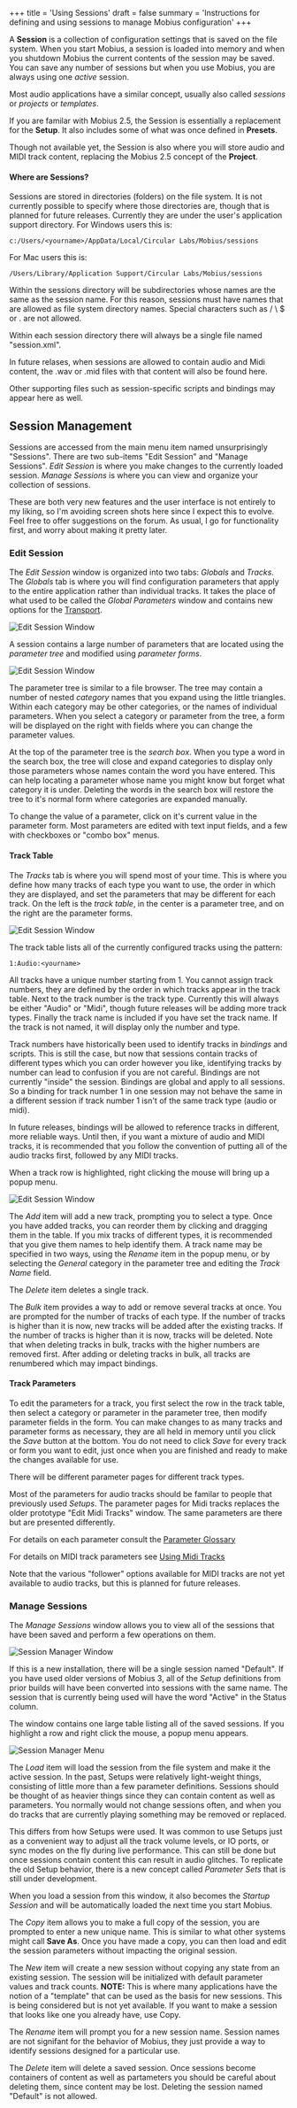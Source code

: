 +++
title = 'Using Sessions'
draft = false
summary = 'Instructions for defining and using sessions to manage Mobius configuration'
+++

A **Session** is a collection of configuration settings that is saved on the file system.  When you start Mobius, a session is loaded into memory and when you shutdown Mobius the current contents of the session may be saved.  You can save any number of sessions but when you use Mobius, you are always using one *active* session.

Most audio applications have a similar concept, usually also called *sessions* or *projects* or *templates*.

If you are familar with Mobius 2.5, the Session is essentially a replacement for the **Setup**.  It also includes some of what was once defined in **Presets**.

Though not available yet, the Session is also where you will store audio and MIDI track content, replacing the Mobius 2.5 concept of the **Project**.

#### Where are Sessions?

Sessions are stored in directories (folders) on the file system.  It is not currently possible to
specify where those directories are, though that is planned for future releases.  Currently they are under the user's application support directory.  For Windows users this is:

    c:/Users/<yourname>/AppData/Local/Circular Labs/Mobius/sessions

For Mac users this is:

    /Users/Library/Application Support/Circular Labs/Mobius/sessions

Within the sessions directory will be subdirectories whose names are the same as the session name.
For this reason, sessions must have names that are allowed as file system directory names.  Special characters such as / \ $ or .  are not allowed.

Within each session directory there will always be a single file named "session.xml".

In future relases, when sessions are allowed to contain audio and Midi content, the .wav or .mid
files with that content will also be found here.

Other supporting files such as session-specific scripts and bindings may appear here as well.

## Session Management

Sessions are accessed from the main menu item named unsurprisingly "Sessions".   There are two sub-items "Edit Session" and "Manage Sessions".  *Edit Session* is where you make changes to the currently loaded session.  *Manage Sessions* is where you can view and organize your collection of sessions.

These are both very new features and the user interface is not entirely to my liking, so I'm avoiding screen shots here since I expect this to evolve.  Feel free to offer suggestions on the forum.  As usual, I go for functionality first, and worry about making it pretty later.

### Edit Session

The *Edit Session* window is organized into two tabs: *Globals* and *Tracks*.  
The *Globals* tab is where you will find configuration parameters that apply to the entire application rather than individual tracks.  It takes the place of what used to be called the *Global Parameters* window and contains new options for the [Transport](transport).  

![Edit Session Window](/docs/images/session-globals.png)

A session contains a large number of parameters that are located using the *parameter tree* and modified using *parameter forms*.  

![Edit Session Window](/docs/images/session-parameter-tree.png)

The parameter tree is similar to a file browser.  The tree may contain a number of nested *category* names that you expand using the little triangles.  Within each category may be other categories, or the names of individual parameters.  When you select a category or parameter from the tree, a form will be displayed on the right with fields where you can change the parameter values.

At the top of the parameter tree is the *search box*.  When you type a word in the search box, the tree will close and expand categories to display only those parameters whose names contain the word you have entered.  This can help locating a parameter whose name you might know but forget what category it is under.  Deleting the words in the search box will restore the tree to it's normal form where categories are expanded manually.

To change the value of a parameter, click on it's current value in the parameter form.  Most parameters are edited with text input fields, and a few with checkboxes or "combo box" menus.

#### Track Table

The *Tracks* tab is where you will spend most of your time.  This is where you define how many tracks of each type you want to use, the order in which they are displayed, and set the parameters that may be different for each track.  On the left is the *track table*, in the center is a parameter tree, and on the right are the parameter forms.

![Edit Session Window](/docs/images/session-tracks.png)

The track table lists all of the currently configured tracks using the pattern:

    1:Audio:<yourname>

All tracks have a unique number starting from 1.  You cannot assign track numbers, they are defined by the order in which tracks appear in the track table.  Next to the track number is the track type.  Currently this will always be either "Audio" or "Midi", though future releases will be adding more track types.  Finally the track name is included if you have set the track name.  If the track is not named, it will display only the number and type.


Track numbers have historically been used to identify tracks in *bindings* and scripts.  This is still the case, but now that sessions contain tracks of different types which you can order however you like, identifying tracks by number can lead to confusion if you are not careful.  Bindings are not currently "inside" the session.  Bindings are global and apply to all sessions.  So a binding for track number 1 in one session may not behave the same in a different session if track number 1 isn't of the same track type (audio or midi).

In future releases, bindings will be allowed to reference tracks in different, more reliable ways.  Until then, if you want a mixture of audio and MIDI tracks, it is recommended that you follow the convention of putting all of the audio tracks first, followed by any MIDI tracks.

When a track row is highlighted, right clicking the mouse will bring up a popup menu.

![Edit Session Window](/docs/images/track-table-menu.png)

The *Add* item will add a new track, prompting you to select a type.  Once you have added tracks, you can reorder them by clicking and dragging them in the table.  If you mix tracks of different types, it is recommended that you give them names to help identify them.  A track name may be specified in two ways, using the *Rename* item in the popup menu, or by selecting the *General* category in the parameter tree and editing the *Track Name* field.

The *Delete* item deletes a single track.

The *Bulk* item provides a way to add or remove several tracks at once.  You are prompted for the number of tracks of each type.   If the number of tracks is higher than it is now, new tracks will be added after the existing tracks.  If the number of tracks is higher than it is now, tracks will be deleted.   Note that when deleting tracks in bulk, tracks with the higher numbers are removed first.  After adding or deleting tracks in bulk, all tracks are renumbered which may impact bindings.


#### Track Parameters

To edit the parameters for a track, you first select the row in the track table, then select a category or parameter in the parameter tree, then modify parameter fields in the form.  You can make changes to as many tracks and parameter forms as necessary, they are all held in memory until you click the *Save* button at the bottom.  You do not need to click *Save* for every track or form you want to edit, just once when you are finished and ready to make the changes available for use.

There will be different parameter pages for different track types.

Most of the parameters for audio tracks should be familar to people that previously used *Setups*.
The parameter pages for Midi tracks replaces the older prototype "Edit Midi Tracks" window.  The same parameters are there but are presented differently.

For details on each parameter consult the [Parameter Glossary](parameters) 

For details on MIDI track parameters see [Using Midi Tracks](miditracks)

Note that the various "follower" options available for MIDI tracks are not yet available
to audio tracks, but this is planned for future releases.

### Manage Sessions

The *Manage Sessions* window allows you to view all of the sessions that have been saved
and perform a few operations on them.

![Session Manager Window](/docs/images/session-manager.png)


If this is a new installation, there will be a single session named "Default".
If you have used older versions of Mobius 3, all of the *Setup* definitions from prior builds will have been converted into sessions with the same name.   The session that is currently being used will have the word "Active" in the Status column.

The window contains one large table listing all of the saved sessions.  If you highlight a row and right click the mouse, a popup menu appears.

![Session Manager Menu](/docs/images/session-manager-menu.png)

The *Load* item will load the session from the file system and make it the active session.  In the past, Setups were relatively light-weight things, consisting of little more than a few parameter definitions.  Sessions should be thought of as heavier things since they can contain content as well as parameters.   You normally would not change sessions often, and when you do tracks that are currently playing something may be removed or replaced.

This differs from how Setups were used.  It was common to use Setups just as a convenient way to
adjust all the track volume levels, or IO ports, or sync modes on the fly during live performance.
This can still be done but once sessions contain content this can result in audio glitches.
To replicate the old Setup behavior, there is a new concept called *Parameter Sets* that is still
under development.

When you load a session from this window, it also becomes the *Startup Session* and will be automatically loaded the next time you start Mobius.  

The *Copy* item allows you to make a full copy of the session, you are prompted to enter a new unique name.  This is similar to what other systems might call **Save As**.  Once you have made a copy, you can then load and edit the session parameters without impacting the original session.

The *New* item will create a new session without copying any state from an existing session.  The session will be initialized with default parameter values and track counts.  **NOTE:** This is where many applications have the notion of a "template" that can be used as the basis for new sessions.  This is being considered but is not yet available.  If you want to make a session that looks like one you already have, use Copy.

The *Rename* item will prompt you for a new session name.  Session names are not signifant for the behavior of Mobius, they just provide a way to identify sessions designed for a particular use.

The *Delete* item will delete a saved session.   Once sessions become containers of content as well as partameters you should be careful about deleting them, since content may be lost.   Deleting the session named "Default" is not allowed.


       


